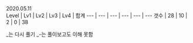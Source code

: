 2020.05.11 <br/>
Level | Lv1 | Lv2 | Lv3 | Lv4 | 합계
--- | --- | --- | --- | --- | ---
갯수 | 28 | 10 | 2 | 0 | 38

\_는 다시 풀기
\_\-는 풀이보고도 이해 못함

